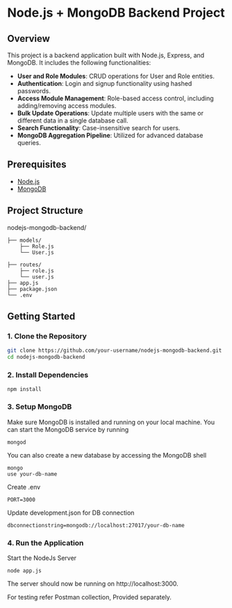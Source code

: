 # Node.js + MongoDB Backend Project

## Overview

This project is a backend application built with Node.js, Express, and MongoDB. It includes the following functionalities:

- **User and Role Modules**: CRUD operations for User and Role entities.
- **Authentication**: Login and signup functionality using hashed passwords.
- **Access Module Management**: Role-based access control, including adding/removing access modules.
- **Bulk Update Operations**: Update multiple users with the same or different data in a single database call.
- **Search Functionality**: Case-insensitive search for users.
- **MongoDB Aggregation Pipeline**: Utilized for advanced database queries.

## Prerequisites

- [Node.js](https://nodejs.org/)
- [MongoDB](https://www.mongodb.com/)

## Project Structure

nodejs-mongodb-backend/

    ├── models/
        ├── Role.js
        └── User.js

    ├── routes/
        ├── role.js
        └── user.js
    ├── app.js
    ├── package.json
    └── .env

## Getting Started

### 1. Clone the Repository

```bash
git clone https://github.com/your-username/nodejs-mongodb-backend.git
cd nodejs-mongodb-backend
```

### 2. Install Dependencies
```
npm install
```

### 3. Setup MongoDB
Make sure MongoDB is installed and running on your local machine. You can start the MongoDB service by running
```
mongod
```

You can also create a new database by accessing the MongoDB shell

```
mongo
use your-db-name
```

Create .env
```
PORT=3000
```

Update development.json for DB connection
```
dbconnectionstring=mongodb://localhost:27017/your-db-name
```

 ### 4. Run the Application
 Start the NodeJs Server
 ```
 node app.js
 ```

The server should now be running on http://localhost:3000.


For testing refer Postman collection, Provided separately.

